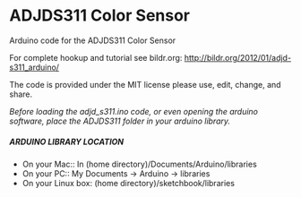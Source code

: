 # ADJDS311 Color Sensor
Arduino code for the ADJDS311 Color Sensor

For complete hookup and tutorial see bildr.org: http://bildr.org/2012/01/adjd-s311_arduino/

The code is provided under the MIT license please use, edit, change, and share. 

*Before loading the adjd_s311.ino code, or even opening the arduino software, place the ADJDS311 folder in your arduino library.*

##### ARDUINO LIBRARY LOCATION
* On your Mac:: In (home directory)/Documents/Arduino/libraries  
* On your PC:: My Documents -> Arduino -> libraries  
* On your Linux box: (home directory)/sketchbook/libraries  
